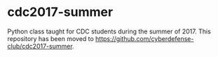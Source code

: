 # cdc2017-summer
Python class taught for CDC students during the summer of 2017.
This repository has been moved to https://github.com/cyberdefense-club/cdc2017-summer.
